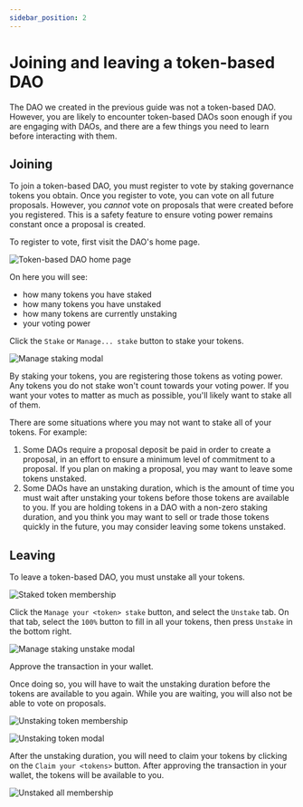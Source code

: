 ```yaml
---
sidebar_position: 2
---
```


# Joining and leaving a token-based DAO

The DAO we created in the previous guide was not a token-based DAO. However, you are likely to encounter token-based DAOs soon enough if you are engaging with DAOs, and there are a few things you need to learn before interacting with them.

## Joining

To join a token-based DAO, you must register to vote by staking governance tokens you obtain. Once you register to vote, you can vote on all future proposals. However, you _cannot_ vote on proposals that were created before you registered. This is a safety feature to ensure voting power remains constant once a proposal is created.

To register to vote, first visit the DAO's home page.

![Token-based DAO home page](/img/quickstart/token-based-home.png)

On here you will see:

- how many tokens you have staked
- how many tokens you have unstaked
- how many tokens are currently unstaking
- your voting power

Click the `Stake` or `Manage... stake` button to stake your tokens.

![Manage staking modal](/img/quickstart/manage-staking.png)

By staking your tokens, you are registering those tokens as voting power. Any tokens you do not stake won't count towards your voting power. If you want your votes to matter as much as possible, you'll likely want to stake all of them.

There are some situations where you may not want to stake all of your tokens.
For example:

1. Some DAOs require a proposal deposit be paid in order to create a proposal,
   in an effort to ensure a minimum level of commitment to a proposal. If you
   plan on making a proposal, you may want to leave some tokens unstaked.
2. Some DAOs have an unstaking duration, which is the amount of time you must
   wait after unstaking your tokens before those tokens are available to you. If
   you are holding tokens in a DAO with a non-zero staking duration, and you
   think you may want to sell or trade those tokens quickly in the future, you
   may consider leaving some tokens unstaked.

## Leaving

To leave a token-based DAO, you must unstake all your tokens.

![Staked token membership](/img/quickstart/staked-membership.png)

Click the `Manage your <token> stake` button, and select the `Unstake` tab. On that tab, select the `100%` button to fill in all your tokens, then press `Unstake` in the bottom right.

![Manage staking unstake modal](/img/quickstart/manage-staking-unstake-all.png)

Approve the transaction in your wallet.

Once doing so, you will have to wait the unstaking duration before the tokens are available to you again. While you are waiting, you will also not be able to vote on proposals.

![Unstaking token membership](/img/quickstart/your-membership-unstaking.png)

![Unstaking token modal](/img/quickstart/unstaking-modal.png)

After the unstaking duration, you will need to claim your tokens by clicking on the `Claim your <tokens>` button. After approving the transaction in your wallet, the tokens will be available to you.

![Unstaked all membership](/img/quickstart/your-membership-nothing-staked.png)
